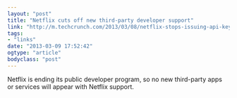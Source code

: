 ```yaml
---
layout: "post"
title: "Netflix cuts off new third-party developer support"
link: "http://m.techcrunch.com/2013/03/08/netflix-stops-issuing-api-keys-to-new-developers-effectively-ending-its-developer-program/?utm_source=loopinsight.com&#038;utm_medium=referral&#038;utm_campaign=Feed%3A+loopinsight%2FKqJb+%28The+Loop%29"
tags: 
- "links"
date: "2013-03-09 17:52:42"
ogtype: "article"
bodyclass: "post"
---
```


Netflix is ending its public developer program, so no new third-party apps or services will appear with Netflix support.